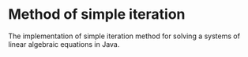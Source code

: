# Method of simple iteration
The implementation of simple iteration method for solving a systems of linear algebraic equations in Java.

